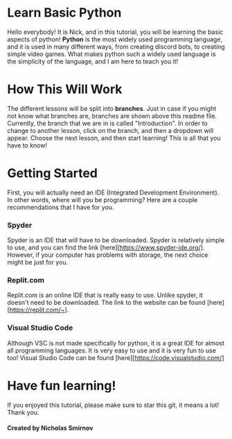# Learn Basic Python

Hello everybody! It is Nick, and in this tutorial, you will be learning the basic aspects of python! 
**Python** is the most widely used programming language, and it is used in many different ways, from creating discord bots, to creating simple video games.
What makes python such a widely used language is the simplicity of the language, and I am here to teach you it!

# How This Will Work

The different lessons will be split into **branches**.
Just in case if you might not know what branches are, branches are shown above this readme file. Currently, the branch that we are in is called "Introduction". In order to change to another lesson, click on the branch, and then a dropdown will appear. Choose the next lesson, and then start learning! This is all that you have to know!

# Getting Started

First, you will actually need an IDE (Integrated Development Environment). In other words, where will you be programming? Here are a couple recommendations that I have for you.

### Spyder 

Spyder is an IDE that will have to be downloaded. Spyder is relatively simple to use, and you can find the link [here][https://www.spyder-ide.org/]. However, if your computer has problems with storage, the next choice might be just for you.

### Replit.com

Replit.com is an online IDE that is really easy to use. Unlike spyder, it doesn't need to be downloaded. The link to the website can be found [here][https://replit.com/~].

### Visual Studio Code

Although VSC is not made specifically for python, it is a great IDE for almost all programming languages. It is very easy to use and it is very fun to use too! Visual Studio Code can be found [here][https://code.visualstudio.com/]

# Have fun learning!

If you enjoyed this tutorial, please make sure to star this git, it means a lot! Thank you.

#### Created by Nicholas Smirnov
